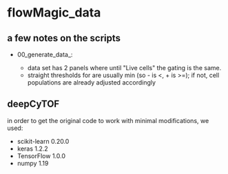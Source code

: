 # flowMagic_data

## a few notes on the scripts
- 00_generate_data_<data set>:
  - <hipc> data set has 2 panels where until "Live cells" the gating is the same.
  - straight thresholds for <hipc> are usually min (so - is <, + is >=); if not, cell populations are already adjusted accordingly

## deepCyTOF

in order to get the original code to work with minimal modifications, we used:
- scikit-learn 0.20.0
- keras 1.2.2
- TensorFlow 1.0.0
- numpy 1.19